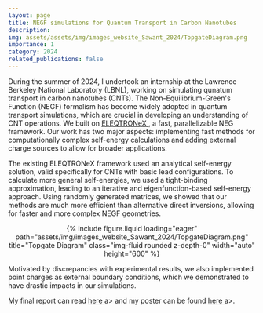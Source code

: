 ```yaml
---
layout: page
title: NEGF simulations for Quantum Transport in Carbon Nanotubes
description:
img: assets/assets/img/images_website_Sawant_2024/TopgateDiagram.png
importance: 1
category: 2024
related_publications: false
---
```


During the summer of 2024, I undertook an internship at the Lawrence Berkeley National Laboratory (LBNL), working on simulating qunatum transport in carbon nanotubes (CNTs). The Non-Equilibrium-Green's Function (NEGF) formalism has become widely adopted in quantum transport simulations, which are crucial in developing an understanding of CNT operations. We built on <a href="https://github.com/AMReX-Microelectronics/ELEQTRONeX"> ELEQTRONeX </a>, a fast, parallelizable NEG framework. Our work has two major aspects: implementing fast methods for computationally complex self-energy calculations and adding external charge sources to allow for broader applications.

<p> The existing ELEQTRONeX framework used an analytical self-energy solution, valid specifically for CNTs with basic lead configurations. To calculate more general self-energies, we used a tight-binding approximation, leading to an iterative and eigenfunction-based self-energy approach. Using randomly generated matrices, we showed that our methods are much more efficient than alternative direct inversions, allowing for faster and more complex NEGF geometries.

<div style="text-align: center;">
  {% include figure.liquid loading="eager" path="assets/img/images_website_Sawant_2024/TopgateDiagram.png" title="Topgate Diagram" class="img-fluid rounded z-depth-0" width="auto" height="600" %}
</div>

<p> Motivated by discrepancies with experimental results, we also implemented point charges as external boundary conditions, which we demonstrated to have drastic impacts in our simulations.

<p> My final report can read <a href="https://drive.google.com/file/d/16Znx879Naj6zRpNXD1cFaAO-uI8B4h6g/view?usp=sharing"> here </a>a> and my poster can be found <a href="https://drive.google.com/file/d/1KLGDdQcSs8IwyPmsHNvougbv114AbVYe/view?usp=sharing"> here </a>a>.


